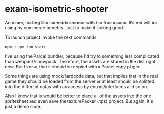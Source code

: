 # exam-isometric-shooter
An exam, looking like isometric shooter with the free assets. It's not will be using by commerce benefits. Just to make it looking good.

To launch project invoke the next commands:

`npm i`
`npm run start`

I've using the Parcel bundler, because I'd try to something less complicated than webpack/snowpack.
Therefore, the assets are stored in the dist right now. But I know, that it should be copied with a Parcel copy plugin.

Some things are using mock/hardcode data, but that implies that in the real game they should be loaded from the server or at least should be splitted into the different datas with an access by enums/interfaces and so on. 

Also I know that is would be better to place all of the assets into the one spritesheet and even save the texturePacker (.tps) project. But again, it's just a demo code.
